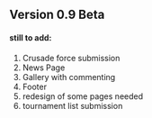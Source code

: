 ## Version 0.9 Beta  

#### still to add:  
1. Crusade force submission
2. News Page  
3. Gallery with commenting  
4. Footer  
5. redesign of some pages needed  
6. tournament list submission  